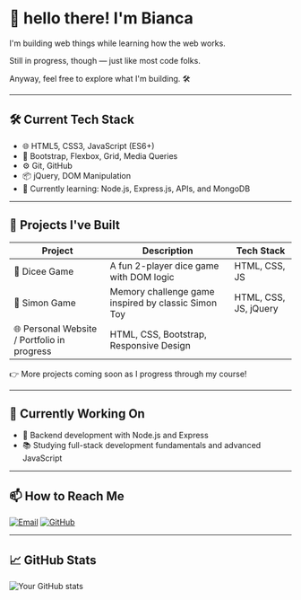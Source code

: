 # 👋 hello there! I'm Bianca

I'm building web things while learning how the web works.

Still in progress, though — just like most code folks.

Anyway, feel free to explore what I'm building. 🛠️

---

## 🛠️ Current Tech Stack

- 🌐 HTML5, CSS3, JavaScript (ES6+)
- 🎨 Bootstrap, Flexbox, Grid, Media Queries
- ⚙️ Git, GitHub
- 📦 jQuery, DOM Manipulation
- 🧠 Currently learning: Node.js, Express.js, APIs, and MongoDB

---

## 🚧 Projects I've Built

| Project        | Description                                          | Tech Stack     |
|---------------|------------------------------------------------------|----------------|
| 🎲 Dicee Game | A fun 2-player dice game with DOM logic             | HTML, CSS, JS  |
| 🎵 Simon Game | Memory challenge game inspired by classic Simon Toy | HTML, CSS, JS, jQuery |
| 🌐 Personal Website / Portfolio in progress                         | HTML, CSS, Bootstrap, Responsive Design |

👉 More projects coming soon as I progress through my course!

---

## 🧠 Currently Working On

- 🔧 Backend development with Node.js and Express
- 📚 Studying full-stack development fundamentals and advanced JavaScript

---

## 📫 How to Reach Me

[![Email](https://img.shields.io/badge/Email-biancaseara.p%40gmail.com-red?style=flat&logo=gmail)](mailto:biancaseara.p@gmail.com)
[![GitHub](https://img.shields.io/badge/GitHub-biancaseara-181717?style=flat&logo=github)](https://github.com/biancaseara)

---

## 📈 GitHub Stats

![Your GitHub stats](https://github-readme-stats.vercel.app/api?username=biancaseara&show_icons=true&theme=radical)
